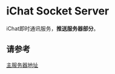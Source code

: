# iChat Socket Server
iChat即时通讯服务，**推送服务器部分**。

## 请参考
[主服务器地址][1]




  [1]: https://github.com/kongmile/iChat-Instance-Message-Server

